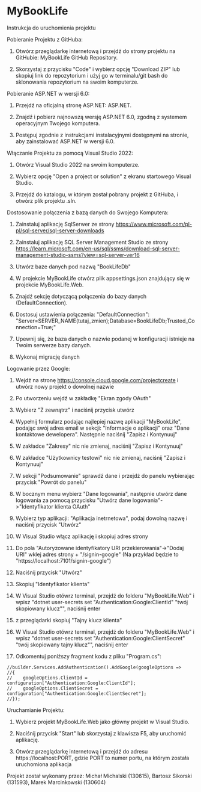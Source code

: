 # MyBookLife
Instrukcja do uruchomienia projektu

Pobieranie Projektu z GitHuba:
1. Otwórz przeglądarkę internetową i przejdź do strony projektu na GitHubie: MyBookLife GitHub Repository.

2. Skorzystaj z przycisku "Code" i wybierz opcję "Download ZIP" lub skopiuj link do repozytorium i użyj go w terminalu/git bash do sklonowania repozytorium na swoim komputerze.

Pobieranie ASP.NET w wersji 6.0:
1. Przejdź na oficjalną stronę ASP.NET: ASP.NET.

2. Znajdź i pobierz najnowszą wersję ASP.NET 6.0, zgodną z systemem operacyjnym Twojego komputera.

3. Postępuj zgodnie z instrukcjami instalacyjnymi dostępnymi na stronie, aby zainstalować ASP.NET w wersji 6.0.

Włączanie Projektu za pomocą Visual Studio 2022:
1. Otwórz Visual Studio 2022 na swoim komputerze.

2. Wybierz opcję "Open a project or solution" z ekranu startowego Visual Studio.

3. Przejdź do katalogu, w którym został pobrany projekt z GitHuba, i otwórz plik projektu .sln.

Dostosowanie połączenia z bazą danych do Swojego Komputera:
1. Zainstaluj aplikację SqlSerwer ze strony https://www.microsoft.com/pl-pl/sql-server/sql-server-downloads

2. Zainstaluj aplikację SQL Server Management Studio ze strony https://learn.microsoft.com/en-us/sql/ssms/download-sql-server-management-studio-ssms?view=sql-server-ver16

3. Utwórz baze danych pod nazwą "BookLifeDb"

4. W projekcie MyBookLife otwórz plik appsettings.json znajdujący się w projekcie MyBookLife.Web.

5. Znajdź sekcję dotyczącą połączenia do bazy danych (DefaultConnection).

6. Dostosuj ustawienia połączenia: "DefaultConnection": "Server=SERVER_NAME(tutaj_zmien);Database=BookLifeDb;Trusted_Connection=True;"

7. Upewnij się, że baza danych o nazwie podanej w konfiguracji istnieje na Twoim serwerze bazy danych.

8. Wykonaj migrację danych

Logowanie przez Google:
1. Wejdź na stronę https://console.cloud.google.com/projectcreate i utwórz nowy projekt o dowolnej nazwie

2. Po utworzeniu wejdź w zakładkę "Ekran zgody OAuth"

3. Wybierz "Z zewnątrz" i naciśnij przycisk utwórz

4. Wypełnij formularz podając najlepiej nazwę aplikacji "MyBookLife", podając swój adres email w sekcji: "Informacje o aplikacji" oraz "Dane kontaktowe dewelopera". Następnie naciśnij "Zapisz i Kontynuuj"

5. W zakładce "Zakresy" nic nie zmienaj, naciśnij "Zapisz i Kontynuuj"

6. W zakładce "Użytkownicy testowi" nic nie zmienaj, naciśnij "Zapisz i Kontynuuj"

7. W sekcji "Podsumowanie" sprawdź dane i przejdź do panelu wybierając przycisk "Powrót do panelu"

8. W bocznym menu wybierz "Dane logowania", następnie utwórz dane logowania za pomocą przycisku "Utwórz dane logowania"->"Identyflkator klienta OAuth"

9. Wybierz typ aplikacji: "Aplikacja inetrnetowa", podaj dowolną nazwę i naciśnij przycisk "Utwórz"

10. W Visual Studio włącz aplikację i skopiuj adres strony

11. Do pola "Autoryzowane identyfikatory URI przekierowania"->"Dodaj URI" wklej adres strony + "/signin-google" (Na przykład będzie to "https://localhost:7101/signin-google")

12. Naciśnij przycisk "Utwórz"

13. Skopiuj "Identyfikator klienta"

14. W Visual Studio otówrz terminal, przejdź do folderu "MyBookLife.Web" i wpisz "dotnet user-secrets set "Authentication:Google:ClientId" "twój skopiowany klucz"", naciśnij enter

15. z przeglądarki skopiuj "Tajny klucz klienta"

16. W Visual Studio otówrz terminal, przejdź do folderu "MyBookLife.Web" i wpisz "dotnet user-secrets set "Authentication:Google:ClientSecret" "twój skopiowany tajny klucz"", naciśnij enter

17. Odkomentuj poniższy fragment kodu z pliku "Program.cs":
<pre><code class="language-csharp">//builder.Services.AddAuthentication().AddGoogle(googleOptions =>
//{
//    googleOptions.ClientId = configuration["Authentication:Google:ClientId"];
//    googleOptions.ClientSecret = configuration["Authentication:Google:ClientSecret"];
//});</code></pre>

Uruchamianie Projektu:
1. Wybierz projekt MyBookLife.Web jako główny projekt w Visual Studio.

2. Naciśnij przycisk "Start" lub skorzystaj z klawisza F5, aby uruchomić aplikację.

3. Otwórz przeglądarkę internetową i przejdź do adresu https://localhost:PORT, gdzie PORT to numer portu, na którym została uruchomiona aplikacja

Projekt został wykonany przez: Michał Michalski (130615), Bartosz Sikorski (131593), Marek Marcinkowski (130604)
